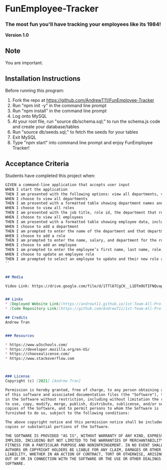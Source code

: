 # FunEmployee-Tracker
### The most fun you'll have tracking your employees like its 1984!

**Version 1.0**

## Note 
You are important.

## Installation Instructions

Before running this program:
1) Fork the repo at https://github.com/AndrewT11/FunEmployee-Tracker
2) Run "npm init -y" in the command line prompt
3) Run "npm install" in the command line prompt
4) Log onto MySQL
5) At your root file, run "source db/schema.sql;" to run the schema.js code and create your database/tables
6) Run "source db/seeds.sql;" to fetch the seeds for your tables
7) Exit MySQL
8) Type "npm start" into command line prompt and enjoy FunEmployee Tracker!

## Acceptance Criteria
Students have completed this project when:

```md
GIVEN a command-line application that accepts user input
WHEN I start the application
THEN I am presented with the following options: view all departments, view all roles, view all employees, add a department, add a role, add an employee, and update an employee role
WHEN I choose to view all departments
THEN I am presented with a formatted table showing department names and department ids
WHEN I choose to view all roles
THEN I am presented with the job title, role id, the department that role belongs to, and the salary for that role
WHEN I choose to view all employees
THEN I am presented with a formatted table showing employee data, including employee ids, first names, last names, job titles, departments, salaries, and managers that the employees report to
WHEN I choose to add a department
THEN I am prompted to enter the name of the department and that department is added to the database
WHEN I choose to add a role
THEN I am prompted to enter the name, salary, and department for the role and that role is added to the database
WHEN I choose to add an employee
THEN I am prompted to enter the employee’s first name, last name, role, and manager, and that employee is added to the database
WHEN I choose to update an employee role
THEN I am prompted to select an employee to update and their new role and this information is updated in the database 
``


## Media

Video Link: https://drive.google.com/file/d/1T7l87CgCK__L1DTm9UTIFNQvapC50GnQ/view?usp=sharing


## Links
* [Deployed Website Link](https://andrewt11.github.io/1st-Team-All-Pro-file/)
* [Code Repository Link](https://github.com/AndrewT11/1st-Team-All-Pro-file/)

## Credits
Andrew Tran


### Resources

* https://www.w3schools.com/
* https://developer.mozilla.org/en-US/
* https://choosealicense.com/
* https://www.stackoverflow.com



### License
Copyright (c) [2021] [Andrew Tran]

Permission is hereby granted, free of charge, to any person obtaining a copy
of this software and associated documentation files (the "Software"), to deal
in the Software without restriction, including without limitation the rights
to use, copy, modify, merge, publish, distribute, sublicense, and/or sell
copies of the Software, and to permit persons to whom the Software is
furnished to do so, subject to the following conditions:

The above copyright notice and this permission notice shall be included in all
copies or substantial portions of the Software.

THE SOFTWARE IS PROVIDED "AS IS", WITHOUT WARRANTY OF ANY KIND, EXPRESS OR
IMPLIED, INCLUDING BUT NOT LIMITED TO THE WARRANTIES OF MERCHANTABILITY,
FITNESS FOR A PARTICULAR PURPOSE AND NONINFRINGEMENT. IN NO EVENT SHALL THE
AUTHORS OR COPYRIGHT HOLDERS BE LIABLE FOR ANY CLAIM, DAMAGES OR OTHER
LIABILITY, WHETHER IN AN ACTION OF CONTRACT, TORT OR OTHERWISE, ARISING FROM,
OUT OF OR IN CONNECTION WITH THE SOFTWARE OR THE USE OR OTHER DEALINGS IN THE
SOFTWARE.